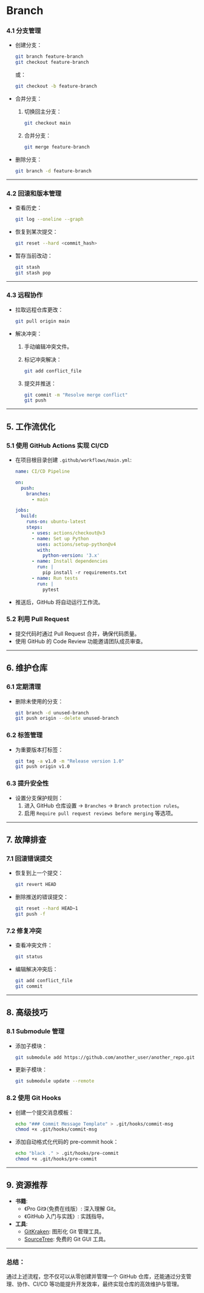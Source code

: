 # Branch

### **4.1 分支管理**

- 创建分支：
    
    ```bash
    git branch feature-branch
    git checkout feature-branch
    ```
    
    或：
    
    ```bash
    git checkout -b feature-branch
    ```
    
- 合并分支：
    1. 切换回主分支：
        
        ```bash
        git checkout main
        
        ```
        
    2. 合并分支：
        
        ```bash
        git merge feature-branch
        
        ```
        
- 删除分支：
    
    ```bash
    git branch -d feature-branch
    
    ```
    

---

### **4.2 回滚和版本管理**

- 查看历史：
    
    ```bash
    git log --oneline --graph
    
    ```
    
- 恢复到某次提交：
    
    ```bash
    git reset --hard <commit_hash>
    
    ```
    
- 暂存当前改动：
    
    ```bash
    git stash
    git stash pop
    
    ```
    

---

### **4.3 远程协作**

- 拉取远程仓库更改：
    
    ```bash
    git pull origin main
    ```
    
- 解决冲突：
    1. 手动编辑冲突文件。
    2. 标记冲突解决：
        
        ```bash
        git add conflict_file
        ```
        
    3. 提交并推送：
        
        ```bash
        git commit -m "Resolve merge conflict"
        git push
        
        ```
        

---

## **5. 工作流优化**

### **5.1 使用 GitHub Actions 实现 CI/CD**

- 在项目根目录创建 `.github/workflows/main.yml`:
    
    ```yaml
    name: CI/CD Pipeline
    
    on:
      push:
        branches:
          - main
    
    jobs:
      build:
        runs-on: ubuntu-latest
        steps:
          - uses: actions/checkout@v3
          - name: Set up Python
            uses: actions/setup-python@v4
            with:
              python-version: '3.x'
          - name: Install dependencies
            run: |
              pip install -r requirements.txt
          - name: Run tests
            run: |
              pytest
    
    ```
    
- 推送后，GitHub 将自动运行工作流。

### **5.2 利用 Pull Request**

- 提交代码时通过 Pull Request 合并，确保代码质量。
- 使用 GitHub 的 Code Review 功能邀请团队成员审查。

---

## **6. 维护仓库**

### **6.1 定期清理**

- 删除未使用的分支：
    
    ```bash
    git branch -d unused-branch
    git push origin --delete unused-branch
    
    ```
    

### **6.2 标签管理**

- 为重要版本打标签：
    
    ```bash
    git tag -a v1.0 -m "Release version 1.0"
    git push origin v1.0
    
    ```
    

### **6.3 提升安全性**

- 设置分支保护规则：
    1. 进入 GitHub 仓库设置 -> `Branches` -> `Branch protection rules`。
    2. 启用 `Require pull request reviews before merging` 等选项。

---

## **7. 故障排查**

### **7.1 回滚错误提交**

- 恢复到上一个提交：
    
    ```bash
    git revert HEAD
    
    ```
    
- 删除推送的错误提交：
    
    ```bash
    git reset --hard HEAD~1
    git push -f
    
    ```
    

### **7.2 修复冲突**

- 查看冲突文件：
    
    ```bash
    git status
    
    ```
    
- 编辑解决冲突后：
    
    ```bash
    git add conflict_file
    git commit
    
    ```
    

---

## **8. 高级技巧**

### **8.1 Submodule 管理**

- 添加子模块：
    
    ```bash
    git submodule add https://github.com/another_user/another_repo.git path/to/submodule
    
    ```
    
- 更新子模块：
    
    ```bash
    git submodule update --remote
    
    ```
    

### **8.2 使用 Git Hooks**

- 创建一个提交消息模板：
    
    ```bash
    echo "### Commit Message Template" > .git/hooks/commit-msg
    chmod +x .git/hooks/commit-msg
    
    ```
    
- 添加自动格式化代码的 pre-commit hook：
    
    ```bash
    echo "black ." > .git/hooks/pre-commit
    chmod +x .git/hooks/pre-commit
    
    ```
    

---

## **9. 资源推荐**

- **书籍**:
    - 《Pro Git》（免费在线版）: 深入理解 Git。
    - 《GitHub 入门与实践》: 实践指导。
- **工具**:
    - [GitKraken](https://www.gitkraken.com/): 图形化 Git 管理工具。
    - [SourceTree](https://www.sourcetreeapp.com/): 免费的 Git GUI 工具。

---

### 总结：

通过上述流程，您不仅可以从零创建并管理一个 GitHub 仓库，还能通过分支管理、协作、CI/CD 等功能提升开发效率，最终实现仓库的高效维护与管理。